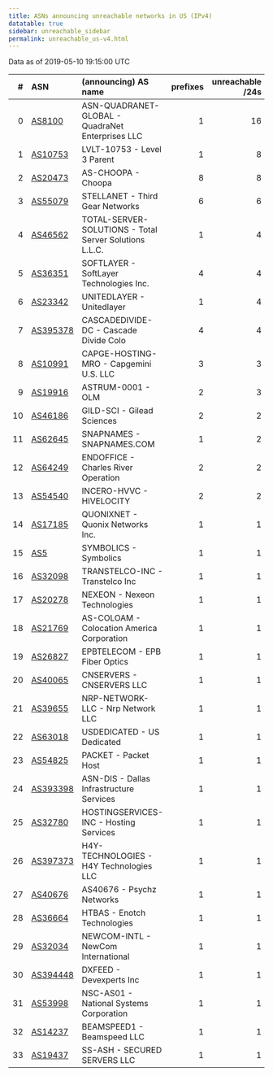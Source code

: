 ```yaml
---
title: ASNs announcing unreachable networks in US (IPv4)
datatable: true
sidebar: unreachable_sidebar
permalink: unreachable_us-v4.html
---
```


Data as of 2019-05-10 19:15:00 UTC


<div class="datatable-begin"></div>

|   # | ASN                                      | (announcing) AS name                                   |   prefixes |   unreachable /24s |
|----:|:-----------------------------------------|:-------------------------------------------------------|-----------:|-------------------:|
|   0 | [AS8100](unreachable_AS8100-v4.html)     | ASN-QUADRANET-GLOBAL - QuadraNet Enterprises LLC       |          1 |                 16 |
|   1 | [AS10753](unreachable_AS10753-v4.html)   | LVLT-10753 - Level 3 Parent                            |          1 |                  8 |
|   2 | [AS20473](unreachable_AS20473-v4.html)   | AS-CHOOPA - Choopa                                     |          8 |                  8 |
|   3 | [AS55079](unreachable_AS55079-v4.html)   | STELLANET - Third Gear Networks                        |          6 |                  6 |
|   4 | [AS46562](unreachable_AS46562-v4.html)   | TOTAL-SERVER-SOLUTIONS - Total Server Solutions L.L.C. |          1 |                  4 |
|   5 | [AS36351](unreachable_AS36351-v4.html)   | SOFTLAYER - SoftLayer Technologies Inc.                |          4 |                  4 |
|   6 | [AS23342](unreachable_AS23342-v4.html)   | UNITEDLAYER - Unitedlayer                              |          1 |                  4 |
|   7 | [AS395378](unreachable_AS395378-v4.html) | CASCADEDIVIDE-DC - Cascade Divide Colo                 |          4 |                  4 |
|   8 | [AS10991](unreachable_AS10991-v4.html)   | CAPGE-HOSTING-MRO - Capgemini U.S. LLC                 |          3 |                  3 |
|   9 | [AS19916](unreachable_AS19916-v4.html)   | ASTRUM-0001 - OLM                                      |          2 |                  3 |
|  10 | [AS46186](unreachable_AS46186-v4.html)   | GILD-SCI - Gilead Sciences                             |          2 |                  2 |
|  11 | [AS62645](unreachable_AS62645-v4.html)   | SNAPNAMES - SNAPNAMES.COM                              |          1 |                  2 |
|  12 | [AS64249](unreachable_AS64249-v4.html)   | ENDOFFICE - Charles River Operation                    |          2 |                  2 |
|  13 | [AS54540](unreachable_AS54540-v4.html)   | INCERO-HVVC - HIVELOCITY                               |          2 |                  2 |
|  14 | [AS17185](unreachable_AS17185-v4.html)   | QUONIXNET - Quonix Networks Inc.                       |          1 |                  1 |
|  15 | [AS5](unreachable_AS5-v4.html)           | SYMBOLICS - Symbolics                                  |          1 |                  1 |
|  16 | [AS32098](unreachable_AS32098-v4.html)   | TRANSTELCO-INC - Transtelco Inc                        |          1 |                  1 |
|  17 | [AS20278](unreachable_AS20278-v4.html)   | NEXEON - Nexeon Technologies                           |          1 |                  1 |
|  18 | [AS21769](unreachable_AS21769-v4.html)   | AS-COLOAM - Colocation America Corporation             |          1 |                  1 |
|  19 | [AS26827](unreachable_AS26827-v4.html)   | EPBTELECOM - EPB Fiber Optics                          |          1 |                  1 |
|  20 | [AS40065](unreachable_AS40065-v4.html)   | CNSERVERS - CNSERVERS LLC                              |          1 |                  1 |
|  21 | [AS39655](unreachable_AS39655-v4.html)   | NRP-NETWORK-LLC - Nrp Network LLC                      |          1 |                  1 |
|  22 | [AS63018](unreachable_AS63018-v4.html)   | USDEDICATED - US Dedicated                             |          1 |                  1 |
|  23 | [AS54825](unreachable_AS54825-v4.html)   | PACKET - Packet Host                                   |          1 |                  1 |
|  24 | [AS393398](unreachable_AS393398-v4.html) | ASN-DIS - Dallas Infrastructure Services               |          1 |                  1 |
|  25 | [AS32780](unreachable_AS32780-v4.html)   | HOSTINGSERVICES-INC - Hosting Services                 |          1 |                  1 |
|  26 | [AS397373](unreachable_AS397373-v4.html) | H4Y-TECHNOLOGIES - H4Y Technologies LLC                |          1 |                  1 |
|  27 | [AS40676](unreachable_AS40676-v4.html)   | AS40676 - Psychz Networks                              |          1 |                  1 |
|  28 | [AS36664](unreachable_AS36664-v4.html)   | HTBAS - Enotch Technologies                            |          1 |                  1 |
|  29 | [AS32034](unreachable_AS32034-v4.html)   | NEWCOM-INTL - NewCom International                     |          1 |                  1 |
|  30 | [AS394448](unreachable_AS394448-v4.html) | DXFEED - Devexperts Inc                                |          1 |                  1 |
|  31 | [AS53998](unreachable_AS53998-v4.html)   | NSC-AS01 - National Systems Corporation                |          1 |                  1 |
|  32 | [AS14237](unreachable_AS14237-v4.html)   | BEAMSPEED1 - Beamspeed LLC                             |          1 |                  1 |
|  33 | [AS19437](unreachable_AS19437-v4.html)   | SS-ASH - SECURED SERVERS LLC                           |          1 |                  1 |

<div class="datatable-end"></div>